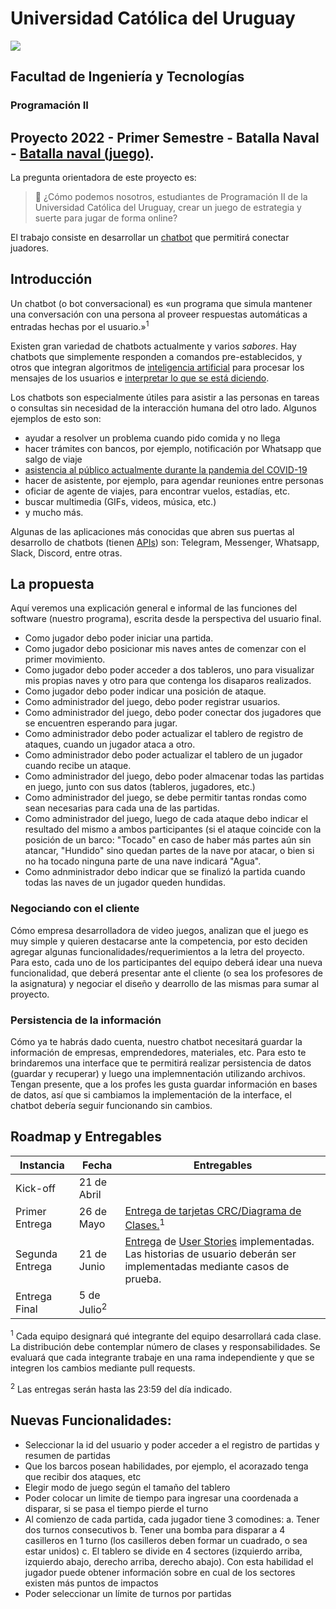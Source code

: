 # Universidad Católica del Uruguay
<img src="https://ucu.edu.uy/sites/all/themes/univer/logo.png">

## Facultad de Ingeniería y Tecnologías
### Programación II

## Proyecto 2022 - Primer Semestre - Batalla Naval - [Batalla naval (juego)](https://es.wikipedia.org/wiki/Batalla_naval_(juego)).

La pregunta orientadora de este proyecto es:

> :thinking: ¿Cómo podemos nosotros, estudiantes de Programación II de la Universidad Católica del Uruguay, crear un juego de estrategia y suerte para jugar de forma online?

El trabajo consiste en desarrollar un [chatbot](https://es.wikipedia.org/wiki/Bot_conversacional) que permitirá conectar juadores.

## Introducción

Un chatbot (o bot conversacional) es «un programa que simula mantener una conversación con una persona al proveer respuestas automáticas a entradas hechas por el usuario.»<sup>1</sup>

Existen gran variedad de chatbots actualmente y varios _sabores_. Hay chatbots que simplemente responden a comandos pre-establecidos, y otros que integran algoritmos de [inteligencia artificial](https://es.wikipedia.org/wiki/Inteligencia_artificial) para procesar los mensajes de los usuarios e [interpretar lo que se está diciendo](https://es.wikipedia.org/wiki/Procesamiento_de_lenguajes_naturales).

Los chatbots son especialmente útiles para asistir a las personas en tareas o consultas sin necesidad de la interacción humana del otro lado. Algunos ejemplos de esto son:

- ayudar a resolver un problema cuando pido comida y no llega
- hacer trámites con bancos, por ejemplo, notificación por Whatsapp que salgo de viaje
- [asistencia al público actualmente durante la pandemia del COVID-19](https://www.gub.uy/ministerio-salud-publica/coronavirus)
- hacer de asistente, por ejemplo, para agendar reuniones entre personas
- oficiar de agente de viajes, para encontrar vuelos, estadías, etc.
- buscar multimedia (GIFs, videos, música, etc.)
- y mucho más.

Algunas de las aplicaciones más conocidas que abren sus puertas al desarrollo de chatbots (tienen [APIs](https://es.wikipedia.org/wiki/Interfaz_de_programaci%C3%B3n_de_aplicaciones)) son: Telegram, Messenger, Whatsapp, Slack, Discord, entre otras.

## La propuesta
Aquí veremos una explicación general e informal de las funciones del software (nuestro programa), escrita desde la perspectiva del usuario final. 

- Como jugador debo poder iniciar una partida. 
- Como jugador debo posicionar mis naves antes de comenzar con el primer movimiento.
- Como jugador debo poder acceder a dos tableros, uno para visualizar mis propias naves y otro para que contenga los disaparos realizados.
- Como jugador debo poder indicar una posición de ataque.
- Como administrador del juego, debo poder registrar usuarios.
- Como administrador del juego, debo poder conectar dos jugadores que se encuentren esperando para jugar.
- Como administrador debo poder actualizar el tablero de registro de ataques, cuando un jugador ataca a otro.
- Como administrador debo poder actualizar el tablero de un jugador cuando recibe un ataque.
- Como administrador del juego, debo poder almacenar todas las partidas en juego, junto con sus datos (tableros, jugadores, etc.)
- Como administrador del juego, se debe permitir tantas rondas como sean necesarias para cada una de las partidas.
- Como administrador del juego, luego de cada ataque debo indicar el resultado del mismo a ambos participantes (si el ataque coincide con la posición de un barco: "Tocado" en caso de haber más partes aún sin atancar, "Hundido" sino quedan partes de la nave por atacar, o bien si no ha tocado ninguna parte de una nave indicará "Agua".
- Como adnministrador debo indicar que se finalizó la partida cuando todas las naves de un jugador queden hundidas.

### Negociando con el cliente
Cómo empresa desarrolladora de video juegos, analizan que el juego es muy simple y quieren destacarse ante la competencia, por esto deciden agregar algunas funcionalidades/requerimientos a la letra del proyecto. Para esto, cada uno de los participantes del equipo deberá idear una nueva funcionalidad, que deberá presentar ante el cliente (o sea los profesores de la asignatura) y negociar el diseño y dearrollo de las mismas para sumar al proyecto. 


### Persistencia de la información
Cómo ya te habrás dado cuenta, nuestro chatbot necesitará guardar la información de empresas, emprendedores, materiales, etc. Para esto te brindaremos una interface que te permitirá realizar persistencia de datos (guardar y recuperar) y luego una implemnentación utilizando archivos. Tengan presente, que a los profes les gusta guardar información en bases de datos, así que si cambiamos la implementación de la interface, el chatbot debería seguir funcionando sin cambios.

## Roadmap y Entregables
| Instancia | Fecha | Entregables |
| --- | --- | --- |
| Kick-off | 21 de Abril |
| Primer Entrega | 26 de Mayo | [Entrega de tarjetas CRC/Diagrama de Clases.](https://github.com/ucudal/Proyecto_PII_2022_1/blob/main/Entregas/Entrega1.md)<sup>1</sup>
| Segunda Entrega | 21 de Junio | [Entrega](https://github.com/ucudal/Proyecto_PII_2022_1/blob/main/Entregas/Entrega2.md) de [User Stories](https://es.wikipedia.org/wiki/Historias_de_usuario) implementadas. Las historias de usuario deberán ser implementadas mediante casos de prueba.
| Entrega Final |5 de Julio<sup>2</sup>|

<sup>1</sup> Cada equipo designará qué integrante del equipo desarrollará cada clase. La distribución debe contemplar número de clases y responsabilidades. Se evaluará que cada integrante trabaje en una rama independiente y que se integren los cambios mediante pull requests.

<sup>2</sup> Las entregas serán hasta las 23:59 del día indicado.

## Nuevas Funcionalidades:
-	Seleccionar la id del usuario y poder acceder a el registro de partidas y resumen de partidas
-	Que los barcos posean habilidades, por ejemplo, el acorazado tenga que recibir dos ataques, etc
-	Elegir modo de juego según el tamaño del tablero
-	Poder colocar un limite de tiempo para ingresar una coordenada a disparar, si se pasa el tiempo pierde el turno
-	Al comienzo de cada partida, cada jugador tiene 3 comodines:
    a.	Tener dos turnos consecutivos
    b.	Tener una bomba para disparar a 4 casilleros en 1 turno (los casilleros deben formar un cuadrado, o sea estar unidos)
    c.	El tablero se divide en 4 sectores (izquierdo arriba, izquierdo abajo, derecho arriba, derecho abajo). Con esta habilidad el jugador puede obtener información sobre en cual de los sectores existen más puntos de impactos
-	Poder seleccionar un límite de turnos por partidas
